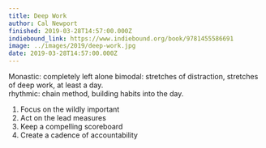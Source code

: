 ```yaml
---
title: Deep Work
author: Cal Newport
finished: 2019-03-28T14:57:00.000Z
indiebound_link: https://www.indiebound.org/book/9781455586691
image: ../images/2019/deep-work.jpg
date: 2019-03-28T14:57:00.000Z
---
```



Monastic: completely left alone
bimodal: stretches of distraction, stretches of deep work, at least a day.  
rhythmic: chain method, building habits into the day. 

1. Focus on the wildly important
2. Act on the lead measures
3. Keep a compelling scoreboard 
4. Create a cadence of accountability 

